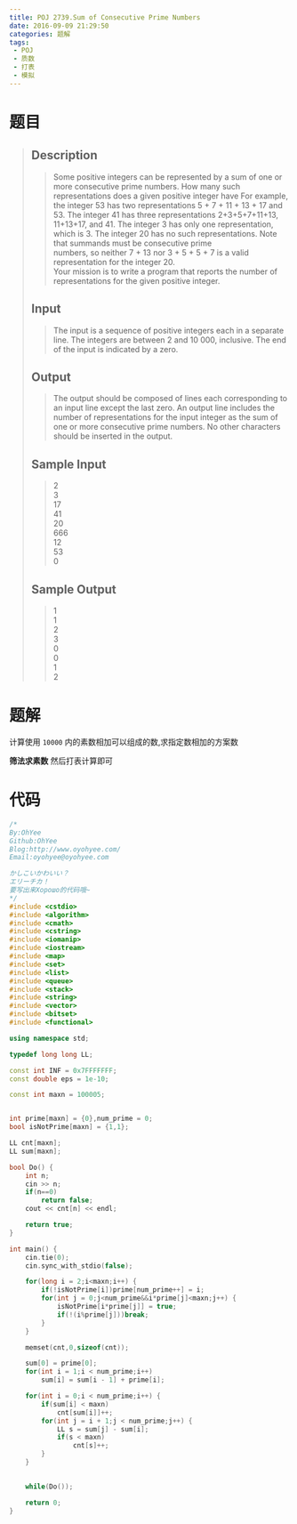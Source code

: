 ```yaml
---
title: POJ 2739.Sum of Consecutive Prime Numbers
date: 2016-09-09 21:29:50
categories: 题解
tags: 
 - POJ
 - 质数
 - 打表
 - 模拟
---
```

# 题目
> 
> ## Description  
>> Some positive integers can be represented by a sum of one or more consecutive prime numbers. How many such representations does a given positive integer have  For example, the integer 53 has two representations 5 + 7 + 11 + 13 + 17 and 53. The integer 41 has three representations 2+3+5+7+11+13, 11+13+17, and 41. The integer 3 has only one representation, which is 3. The integer 20 has no such representations. Note that summands must be consecutive prime   
>> numbers, so neither 7 + 13 nor 3 + 5 + 5 + 7 is a valid representation for the integer 20.   
>> Your mission is to write a program that reports the number of representations for the given positive integer.  
>> <!--more-->  
> 
> ## Input  
>> The input is a sequence of positive integers each in a separate line. The integers are between 2 and 10 000, inclusive. The end of the input is indicated by a zero.  
> 
> ## Output  
>> The output should be composed of lines each corresponding to an input line except the last zero. An output line includes the number of representations for the input integer as the sum of one or more consecutive prime numbers. No other characters should be inserted in the output.  
> 
> ## Sample Input  
>> 2  
>> 3  
>> 17  
>> 41  
>> 20  
>> 666  
>> 12  
>> 53  
>> 0  
> 
> ## Sample Output  
>> 1  
>> 1  
>> 2  
>> 3  
>> 0  
>> 0  
>> 1  
>> 2  


# 题解

计算使用 `10000` 内的素数相加可以组成的数,求指定数相加的方案数  

**筛法求素数** 然后打表计算即可  

# 代码
```cpp Sum of Consecutive Prime Numbers https://github.com/OhYee/sourcecode/tree/master/ACM 代码备份
/*
By:OhYee
Github:OhYee
Blog:http://www.oyohyee.com/
Email:oyohyee@oyohyee.com

かしこいかわいい？
エリーチカ！
要写出来Хорошо的代码哦~
*/
#include <cstdio>
#include <algorithm>
#include <cmath>
#include <cstring>
#include <iomanip>
#include <iostream>
#include <map>
#include <set>
#include <list>
#include <queue>
#include <stack>
#include <string>
#include <vector>
#include <bitset>
#include <functional>

using namespace std;

typedef long long LL;

const int INF = 0x7FFFFFFF;
const double eps = 1e-10;

const int maxn = 100005;


int prime[maxn] = {0},num_prime = 0;
bool isNotPrime[maxn] = {1,1};

LL cnt[maxn];
LL sum[maxn];

bool Do() {
    int n;
    cin >> n;
    if(n==0)
        return false;
    cout << cnt[n] << endl;

    return true;
}

int main() {
    cin.tie(0);
    cin.sync_with_stdio(false);

    for(long i = 2;i<maxn;i++) {
        if(!isNotPrime[i])prime[num_prime++] = i;
        for(int j = 0;j<num_prime&&i*prime[j]<maxn;j++) {
            isNotPrime[i*prime[j]] = true;
            if(!(i%prime[j]))break;
        }
    }

    memset(cnt,0,sizeof(cnt));

    sum[0] = prime[0];
    for(int i = 1;i < num_prime;i++)
        sum[i] = sum[i - 1] + prime[i];

    for(int i = 0;i < num_prime;i++) {
        if(sum[i] < maxn)
            cnt[sum[i]]++;
        for(int j = i + 1;j < num_prime;j++) {
            LL s = sum[j] - sum[i];
            if(s < maxn)
                cnt[s]++;
        }
    }
            

    while(Do());

    return 0;
}
```